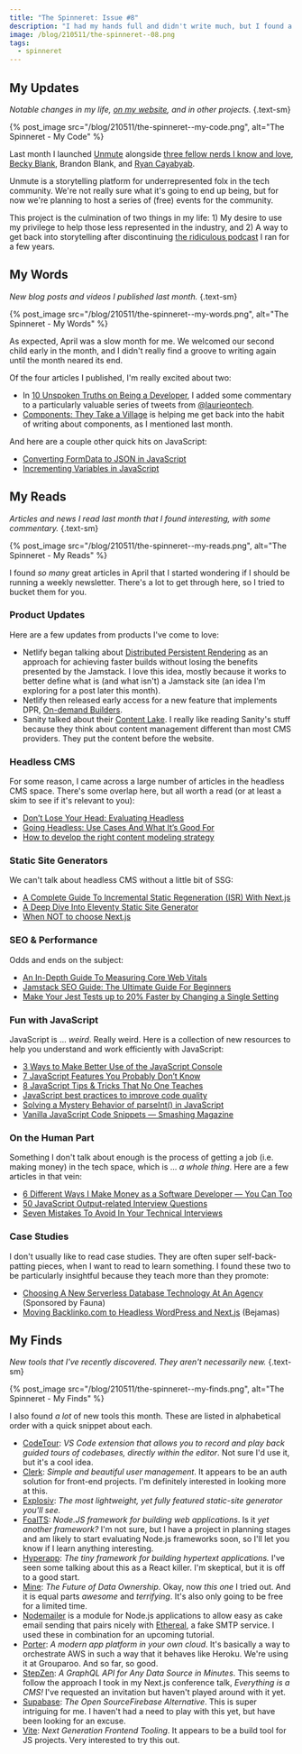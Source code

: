 ```yaml
---
title: "The Spinneret: Issue #8"
description: "I had my hands full and didn't write much, but I found a plethora of new articles and tools to help you in your web adventures."
image: /blog/210511/the-spinneret--08.png
tags:
  - spinneret
---
```


## My Updates

_Notable changes in my life, [on my website](https://github.com/seancdavis/seancdavis-com), and in other projects._ {.text-sm}

{% post_image
    src="/blog/210511/the-spinneret--my-code.png",
    alt="The Spinneret - My Code" %}

Last month I launched [Unmute](https://www.unmutedstories.com/) alongside [three fellow nerds I know and love](https://www.unmutedstories.com/about/), [Becky Blank](https://twitter.com/beckysblank), Brandon Blank, and [Ryan Cayabyab](https://twitter.com/rcayabyab).

Unmute is a storytelling platform for underrepresented folx in the tech community. We're not really sure what it's going to end up being, but for now we're planning to host a series of (free) events for the community.

This project is the culmination of two things in my life: 1) My desire to use my privilege to help those less represented in the industry, and 2) A way to get back into storytelling after discontinuing [the ridiculous podcast](https://www.squirrelstories.fm/) I ran for a few years.

## My Words

_New blog posts and videos I published last month._ {.text-sm}

{% post_image
    src="/blog/210511/the-spinneret--my-words.png",
    alt="The Spinneret - My Words" %}

As expected, April was a slow month for me. We welcomed our second child early in the month, and I didn't really find a groove to writing again until the month neared its end.

Of the four articles I published, I'm really excited about two:

- In [10 Unspoken Truths on Being a Developer](/blog/10-unspoken-developer-truths/), I added some commentary to a particularly valuable series of tweets from [@laurieontech](https://twitter.com/laurieontech).
- [Components: They Take a Village](/blog/components-they-take-the-village/) is helping me get back into the habit of writing about components, as I mentioned last month.

And here are a couple other quick hits on JavaScript:

- [Converting FormData to JSON in JavaScript](/blog/convert-form-data-to-json/)
- [Incrementing Variables in JavaScript](/blog/incrementing-variables-javascript/)

## My Reads

_Articles and news I read last month that I found interesting, with some commentary._ {.text-sm}

{% post_image
    src="/blog/210511/the-spinneret--my-reads.png",
    alt="The Spinneret - My Reads" %}

I found _so many_ great articles in April that I started wondering if I should be running a weekly newsletter. There's a lot to get through here, so I tried to bucket them for you.

### Product Updates

Here are a few updates from products I've come to love:

- Netlify began talking about [Distributed Persistent Rendering](https://www.netlify.com/blog/2021/04/14/distributed-persistent-rendering-a-new-jamstack-approach-for-faster-builds/) as an approach for achieving faster builds without losing the benefits presented by the Jamstack. I love this idea, mostly because it works to better define what is (and what isn't) a Jamstack site (an idea I'm exploring for a post later this month).
- Netlify then released early access for a new feature that implements DPR, [On-demand Builders](https://www.netlify.com/blog/2021/04/14/faster-builds-for-large-sites-on-netlify-with-on-demand-builders-now-in-early-access/).
- Sanity talked about their [Content Lake](https://www.sanity.io/blog/content-is-data-announcing-sanity-content-lake). I really like reading Sanity's stuff because they think about content management different than most CMS providers. They put the content before the website.

### Headless CMS

For some reason, I came across a large number of articles in the headless CMS space. There's some overlap here, but all worth a read (or at least a skim to see if it's relevant to you):

- [Don’t Lose Your Head: Evaluating Headless](https://www.smashingmagazine.com/2021/04/evaluating-headless/)
- [Going Headless: Use Cases And What It’s Good For](https://www.smashingmagazine.com/2021/03/going-headless-use-cases/)
- [How to develop the right content modeling strategy](https://www.contentful.com/blog/2021/04/05/develop-content-model-strategy/)

### Static Site Generators

We can't talk about headless CMS without a little bit of SSG:

- [A Complete Guide To Incremental Static Regeneration (ISR) With Next.js](https://www.smashingmagazine.com/2021/04/incremental-static-regeneration-nextjs/)
- [A Deep Dive Into Eleventy Static Site Generator](https://www.smashingmagazine.com/2021/03/eleventy-static-site-generator/)
- [When NOT to choose Next.js](https://blog.pankaj.pro/when-not-to-choose-nextjs-ckmknbfby003n7ws1h6n8fzxa)

### SEO & Performance

Odds and ends on the subject:

- [An In-Depth Guide To Measuring Core Web Vitals](https://www.smashingmagazine.com/2021/04/complete-guide-measure-core-web-vitals/)
- [Jamstack SEO Guide: The Ultimate Guide For Beginners](https://bejamas.io/blog/jamstack-seo-guide/)
- [Make Your Jest Tests up to 20% Faster by Changing a Single Setting](https://ivantanev.com/make-jest-faster/?utm_campaign=Frontend%2BWeekly&utm_medium=rss&utm_source=Frontend_Weekly_249)

### Fun with JavaScript

JavaScript is ... _weird_. Really weird. Here is a collection of new resources to help you understand and work efficiently with JavaScript:

- [3 Ways to Make Better Use of the JavaScript Console](https://javascript.plainenglish.io/javascript-tips-3-ways-to-use-the-console-in-a-better-way-49c95d008080)
- [7 JavaScript Features You Probably Don’t Know](https://javascript.plainenglish.io/7-javascript-features-nobody-is-talking-about-4bf61297628c)
- [8 JavaScript Tips & Tricks That No One Teaches](https://dev.to/worldindev/8-javascript-tips-tricks-that-no-one-teaches-24g1)
- [JavaScript best practices to improve code quality](https://javascript.plainenglish.io/improve-javascript-code-quality-with-these-best-practices-ee883a124d8e)
- [Solving a Mystery Behavior of parseInt() in JavaScript](https://dmitripavlutin.com/parseint-mystery-javascript/)
- [Vanilla JavaScript Code Snippets — Smashing Magazine](https://www.smashingmagazine.com/2021/04/vanilla-javascript-code-snippets/)

### On the Human Part

Something I don't talk about enough is the process of getting a job (i.e. making money) in the tech space, which is ... _a whole thing_. Here are a few articles in that vein:

- [6 Different Ways I Make Money as a Software Developer — You Can Too](https://javascript.plainenglish.io/6-different-ways-i-make-money-as-a-software-developer-you-can-too-d88aa31dd537)
- [50 JavaScript Output-related Interview Questions](https://codecrunch.org/50-javascript-output-questions-818d45c3e381)
- [Seven Mistakes To Avoid In Your Technical Interviews](https://www.smashingmagazine.com/2021/04/mistakes-technical-interviews/)

### Case Studies

I don't usually like to read case studies. They are often super self-back-patting pieces, when I want to read to learn something. I found these two to be particularly insightful because they teach more than they promote:

- [Choosing A New Serverless Database Technology At An Agency](https://www.smashingmagazine.com/2021/03/choosing-new-serverless-database-technology-agency/) (Sponsored by Fauna)
- [Moving Backlinko.com to Headless WordPress and Next.js](https://bejamas.io/blog/backlinko-case-study/) (Bejamas)

## My Finds

_New tools that I've recently discovered. They aren't necessarily new._ {.text-sm}

{% post_image
    src="/blog/210511/the-spinneret--my-finds.png",
    alt="The Spinneret - My Finds" %}

I also found _a lot_ of new tools this month. These are listed in alphabetical order with a quick snippet about each.

- [CodeTour](https://github.com/microsoft/codetour): _VS Code extension that allows you to record and play back guided tours of codebases, directly within the editor_. Not sure I'd use it, but it's a cool idea.
- [Clerk](https://www.clerk.dev/): _Simple and beautiful user management_. It appears to be an auth solution for front-end projects. I'm definitely interested in looking more at this.
- [Explosiv](https://vixalien.ga/post/explosiv): _The most lightweight, yet fully featured static-site generator you'll see._
- [FoalTS](https://foalts.org/): _Node.JS framework for building web applications_. Is it _yet another framework?_ I'm not sure, but I have a project in planning stages and am likely to start evaluating Node.js frameworks soon, so I'll let you know if I learn anything interesting.
- [Hyperapp](https://github.com/jorgebucaran/hyperapp): _The tiny framework for building hypertext applications._ I've seen some talking about this as a React killer. I'm skeptical, but it is off to a good start.
- [Mine](https://saymine.com/): _The Future of Data Ownership_. Okay, now _this one_ I tried out. And it is equal parts _awesome_ and _terrifying_. It's also only going to be free for a limited time.
- [Nodemailer](https://nodemailer.com/about/) is a module for Node.js applications to allow easy as cake email sending that pairs nicely with [Ethereal](https://ethereal.email/), a fake SMTP service. I used these in combination for an upcoming tutorial.
- [Porter](https://www.getporter.dev/): _A modern app platform in your own cloud_. It's basically a way to orchestrate AWS in such a way that it behaves like Heroku. We're using it at Grouparoo. And so far, so good.
- [StepZen](https://stepzen.com/): _A GraphQL API for Any Data Source in Minutes_. This seems to follow the approach I took in my Next.js conference talk, _Everything is a CMS!_ I've requested an invitation but haven't played around with it yet.
- [Supabase](https://supabase.io/): _The Open SourceFirebase Alternative_. This is super intriguing for me. I haven't had a need to play with this yet, but have been looking for an excuse.
- [Vite](https://vitejs.dev/): _Next Generation Frontend Tooling_. It appears to be a build tool for JS projects. Very interested to try this out.
